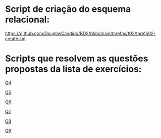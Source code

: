 # Script de criação do esquema relacional:
<https://github.com/DouglasCandido/BD2/blob/main/tarefas/t02/tarefa02-create.sql>


# Scripts que resolvem as questões propostas da lista de exercícios:

[Q4](https://github.com/DouglasCandido/BD2/blob/main/tarefas/t02/tarefa02-q04.sql)

[Q5]()

[Q6]()

[Q7]()

[Q8]()

[Q9]()







